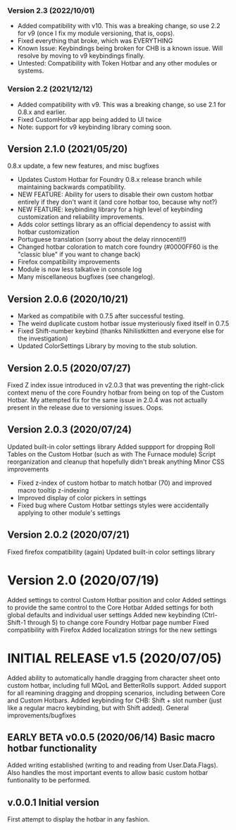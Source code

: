 ### Version 2.3 (2022/10/01)
* Added compatibility with v10. This was a breaking change, so use 2.2 for v9 (once I fix my module versioning, that is, oops).
* Fixed everything that broke, which was EVERYTHING
* Known Issue: Keybindings being broken for CHB is a known issue. Will resolve by moving to v9 keybindings finally.
* Untested: Compatibility with Token Hotbar and any other modules or systems. 

### Version 2.2 (2021/12/12)
* Added compatibility with v9. This was a breaking change, so use 2.1 for 0.8.x and earlier.
* Fixed CustomHotbar app being added to UI twice
* Note: support for v9 keybinding library coming soon.

## Version 2.1.0 (2021/05/20)
0.8.x update, a few new features, and misc bugfixes
* Updates Custom Hotbar for Foundry 0.8.x release branch while maintaining backwards compatibility.
* NEW FEATURE: Ability for users to disable their own custom hotbar entirely if they don't want it (and core hotbar too, because why not?)
* NEW FEATURE: keybinding library for a high level of keybinding customization and reliability improvements.
* Adds color settings library as an official dependency to assist with hotbar customization
* Portuguese translation (sorry about the delay rinnocenti!!)
* Changed hotbar coloration to match core foundry (#0000FF60 is the "classic blue" if you want to change back)
* Firefox compatibility improvements
* Module is now less talkative in console log
* Many miscellaneous bugfixes (see changelog).

## Version 2.0.6 (2020/10/21)
* Marked as compatibile with 0.7.5 after successful testing.
* The weird duplicate custom hotbar issue mysteriously fixed itself in 0.7.5
* Fixed Shift-number keybind (thanks Nihilistkitten and everyone else for the investigation)
* Updated ColorSettings Library by moving to the stub solution.

## Version 2.0.5 (2020/07/27)
Fixed Z index issue introduced in v2.0.3 that was preventing the right-click context menu of the core Foundry hotbar from being on top of the Custom Hotbar. My attempted fix for the same issue in 2.0.4 was not actually present in the release due to versioning issues. Oops.

## Version 2.0.3 (2020/07/24)

Updated built-in color settings library
Added suppport for dropping Roll Tables on the Custom Hotbar (such as with The Furnace module)
Script reorganization and cleanup that hopefully didn't break anything
Minor CSS improvements
* Fixed z-index of custom hotbar to match hotbar (70) and improved macro tooltip z-indexing
* Improved display of color pickers in settings
* Fixed bug where Custom Hotbar settings styles were accidentally applying to other module's settings

## Version 2.0.2 (2020/07/21)

Fixed firefox compatibility (again)
Updated built-in color settings library

# Version 2.0 (2020/07/19)

Added settings to control Custom Hotbar position and color
Added settings to provide the same control to the Core Hotbar
Added settings for both global defaults and individual user settings
Added new keybinding (Ctrl-Shift-1 through 5) to change core Foundry Hotbar page number
Fixed compatibility with Firefox
Added localization strings for the new settings

# INITIAL RELEASE v1.5 (2020/07/05)

Added ability to automatically handle dragging from character sheet onto custom hotbar, including full MQoL and BetterRolls support.
Added support for all reamining dragging and dropping scenarios, including between Core and Custom Hotbars.
Added keybinding for CHB: Shift + slot number (just like a regular macro keybinding, but with Shift added).
General improvements/bugfixes

## EARLY BETA v0.0.5 (2020/06/14) Basic macro hotbar functionality 
Added writing established (writing to and reading from User.Data.Flags). Also handles the most important events to allow basic custom hotbar funtionality to be performed.

## v.0.0.1 Initial version 
First attempt to display the hotbar in any fashion.

